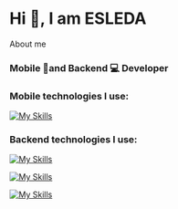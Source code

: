 <h1>Hi 👋, I am ESLEDA</h1>
<p>About me</p>

<h3>Mobile 📱and Backend 💻 Developer </h3>
 

### Mobile technologies I use:

  [![My Skills](https://skillicons.dev/icons?i=dart,flutter,figma&theme=dart)](https://skillicons.dev)

### Backend technologies I use:
  [![My Skills](https://skillicons.dev/icons?i=python)](https://skillicons.dev)

  [![My Skills](https://skillicons.dev/icons?i=js,ts,nodejs)](https://skillicons.dev)

  [![My Skills](https://skillicons.dev/icons?i=java,spring)](https://skillicons.dev)
